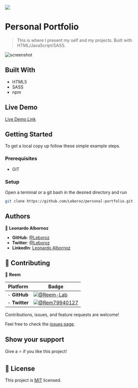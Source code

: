 ![](https://img.shields.io/badge/Microverse-blueviolet)

# Personal Portfolio

> This is where I present my self and my projects. Built with HTML/JavaScript/SASS.

![screenshot](./src/assets/images/app.png)

## Built With

- HTML5
- SASS
- npm

## Live Demo

[Live Demo Link](https://leboroz.github.io/personal-portfolio)


## Getting Started


To get a local copy up follow these simple example steps.

### Prerequisites
- GIT

### Setup

Open a terminal or a git bash in the desired directory and run 
```bash
git clone https://github.com/Leboroz/personal-portfolio.git
```

## Authors

👤 **Leonardo Albornoz**

- **GitHub**: [@Leboroz](https://github.com/leboroz)
- **Twitter**: [@Leboroz](https://twitter.com/leboroz)
- **LinkedIn**: [Leonardo Albornoz](https://linkedin.com/in/linkedinhandle)


## 🤝 Contributing

👤 **Reem**

 Platform | Badge |
 --- | --- |
- **GitHub** | [![@Reem-Lab](https://img.shields.io/github/followers/reem-lab?label=Reem-Lab&style=social)](https://github.com/reem-lab)
- **Twitter**| [![@Rem79940127](https://img.shields.io/twitter/follow/Rem79940127?label=Rem79940127&style=social)](https://twitter.com/Rem79940127)

Contributions, issues, and feature requests are welcome!

Feel free to check the [issues page](https://github.com/Leboroz/personal-portfolio/issues).

## Show your support

Give a ⭐️ if you like this project!

## 📝 License

This project is [MIT](./MIT.md) licensed.

